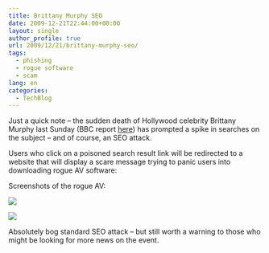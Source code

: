 ```yaml
---
title: Brittany Murphy SEO
date: 2009-12-21T22:44:00+00:00
layout: single
author_profile: true
url: 2009/12/21/brittany-murphy-seo/
tags:
  - phishing
  - rogue software
  - scam
lang: en
categories: 
  - TechBlog
---
```

Just a quick note – the sudden death of Hollywood celebrity Brittany Murphy last Sunday (BBC report [here](http://news.bbc.co.uk/2/hi/entertainment/8423785.stm)) has prompted a spike in searches on the subject – and of course, an SEO attack.

Users who click on a poisoned search result link will be redirected to a website that will display a scare message trying to panic users into downloading rogue AV software:

Screenshots of the rogue AV:

[![](http://4.bp.blogspot.com/_vaUVXcmC3OI/Sy_zHxGf1hI/AAAAAAAAAco/BX1b90YSdvo/s400/brittanymurphyseo_1.jpg)](http://4.bp.blogspot.com/_vaUVXcmC3OI/Sy_zHxGf1hI/AAAAAAAAAco/BX1b90YSdvo/s1600-h/brittanymurphyseo_1.jpg)

[![](http://3.bp.blogspot.com/_vaUVXcmC3OI/Sy_zLbUEe5I/AAAAAAAAAcw/syaIYFuRy24/s400/brittanymurphyseo_2.jpg)](http://3.bp.blogspot.com/_vaUVXcmC3OI/Sy_zLbUEe5I/AAAAAAAAAcw/syaIYFuRy24/s1600-h/brittanymurphyseo_2.jpg)

Absolutely bog standard SEO attack – but still worth a warning to those who might be looking for more news on the event.